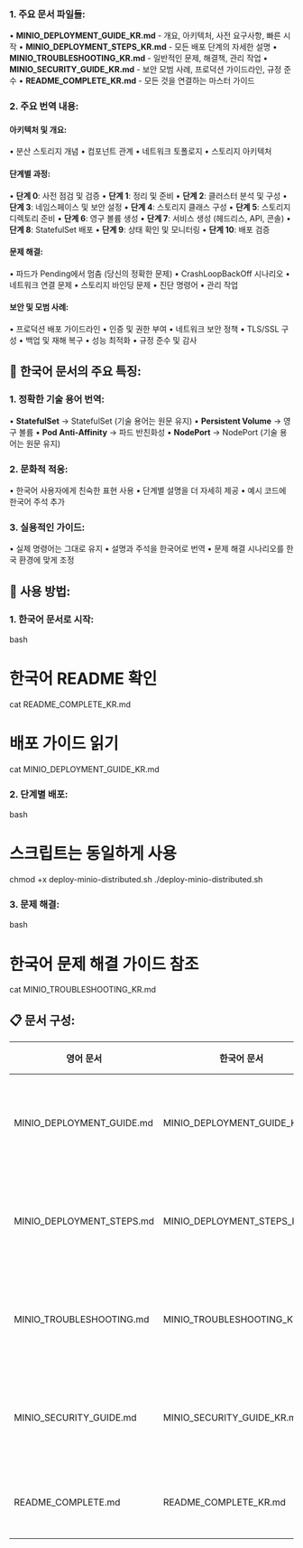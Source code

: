 ### **1. 주요 문서 파일들:**

• **MINIO_DEPLOYMENT_GUIDE_KR.md** - 개요, 아키텍처, 사전 요구사항, 빠른 시작
• **MINIO_DEPLOYMENT_STEPS_KR.md** - 모든 배포 단계의 자세한 설명
• **MINIO_TROUBLESHOOTING_KR.md** - 일반적인 문제, 해결책, 관리 작업
• **MINIO_SECURITY_GUIDE_KR.md** - 보안 모범 사례, 프로덕션 가이드라인, 규정 준수
• **README_COMPLETE_KR.md** - 모든 것을 연결하는 마스터 가이드

### **2. 주요 번역 내용:**

#### **아키텍처 및 개요:**
• 분산 스토리지 개념
• 컴포넌트 관계
• 네트워크 토폴로지
• 스토리지 아키텍처

#### **단계별 과정:**
• **단계 0**: 사전 점검 및 검증
• **단계 1**: 정리 및 준비
• **단계 2**: 클러스터 분석 및 구성
• **단계 3**: 네임스페이스 및 보안 설정
• **단계 4**: 스토리지 클래스 구성
• **단계 5**: 스토리지 디렉토리 준비
• **단계 6**: 영구 볼륨 생성
• **단계 7**: 서비스 생성 (헤드리스, API, 콘솔)
• **단계 8**: StatefulSet 배포
• **단계 9**: 상태 확인 및 모니터링
• **단계 10**: 배포 검증

#### **문제 해결:**
• 파드가 Pending에서 멈춤 (당신의 정확한 문제)
• CrashLoopBackOff 시나리오
• 네트워크 연결 문제
• 스토리지 바인딩 문제
• 진단 명령어
• 관리 작업

#### **보안 및 모범 사례:**
• 프로덕션 배포 가이드라인
• 인증 및 권한 부여
• 네트워크 보안 정책
• TLS/SSL 구성
• 백업 및 재해 복구
• 성능 최적화
• 규정 준수 및 감사

## 🎯 한국어 문서의 주요 특징:

### **1. 정확한 기술 용어 번역:**
• **StatefulSet** → StatefulSet (기술 용어는 원문 유지)
• **Persistent Volume** → 영구 볼륨
• **Pod Anti-Affinity** → 파드 반친화성
• **NodePort** → NodePort (기술 용어는 원문 유지)

### **2. 문화적 적응:**
• 한국어 사용자에게 친숙한 표현 사용
• 단계별 설명을 더 자세히 제공
• 예시 코드에 한국어 주석 추가

### **3. 실용적인 가이드:**
• 실제 명령어는 그대로 유지
• 설명과 주석을 한국어로 번역
• 문제 해결 시나리오를 한국 환경에 맞게 조정

## 🚀 사용 방법:

### **1. 한국어 문서로 시작:**
bash
# 한국어 README 확인
cat README_COMPLETE_KR.md

# 배포 가이드 읽기
cat MINIO_DEPLOYMENT_GUIDE_KR.md


### **2. 단계별 배포:**
bash
# 스크립트는 동일하게 사용
chmod +x deploy-minio-distributed.sh
./deploy-minio-distributed.sh


### **3. 문제 해결:**
bash
# 한국어 문제 해결 가이드 참조
cat MINIO_TROUBLESHOOTING_KR.md


## 📋 문서 구성:

| 영어 문서 | 한국어 문서 | 내용 |
|-----------|-------------|------|
| MINIO_DEPLOYMENT_GUIDE.md | MINIO_DEPLOYMENT_GUIDE_KR.md | 개요 및 아키텍처 |
| MINIO_DEPLOYMENT_STEPS.md | MINIO_DEPLOYMENT_STEPS_KR.md | 단계별 배포 과정 |
| MINIO_TROUBLESHOOTING.md | MINIO_TROUBLESHOOTING_KR.md | 문제 해결 및 관리 |
| MINIO_SECURITY_GUIDE.md | MINIO_SECURITY_GUIDE_KR.md | 보안 및 모범 사례 |
| README_COMPLETE.md | README_COMPLETE_KR.md | 통합 가이드 |
